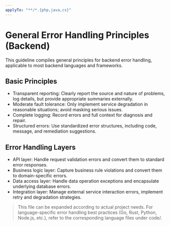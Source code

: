```yaml
---
applyTo: "**/*.{php,java,cs}"
---
```


# General Error Handling Principles (Backend)

This guideline compiles general principles for backend error handling, applicable to most backend languages and frameworks.

## Basic Principles
- Transparent reporting: Clearly report the source and nature of problems, log details, but provide appropriate summaries externally.
- Moderate fault tolerance: Only implement service degradation in reasonable situations; avoid masking serious issues.
- Complete logging: Record errors and full context for diagnosis and repair.
- Structured errors: Use standardized error structures, including code, message, and remediation suggestions.

## Error Handling Layers
- API layer: Handle request validation errors and convert them to standard error responses.
- Business logic layer: Capture business rule violations and convert them to domain-specific errors.
- Data access layer: Handle data operation exceptions and encapsulate underlying database errors.
- Integration layer: Manage external service interaction errors, implement retry and degradation strategies.

> This file can be expanded according to actual project needs.
> For language-specific error handling best practices (Go, Rust, Python, Node.js, etc.), refer to the corresponding language files under code/.
